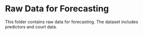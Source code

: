 # Raw Data for Forecasting

This folder contains raw data for forecasting. The dataset includes predictors and court data.
